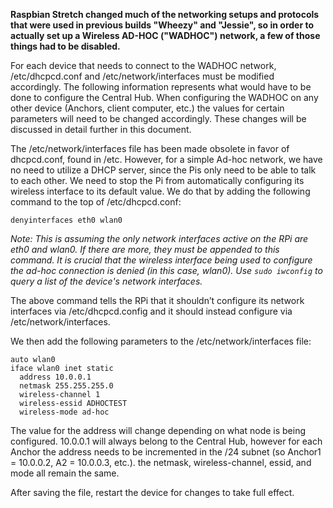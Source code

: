 **Raspbian Stretch changed much of the networking setups and protocols that were used in previous builds "Wheezy" and "Jessie", so in order to actually set up a Wireless AD-HOC ("WADHOC") network, a few of those things had to be disabled.**

For each device that needs to connect to the WADHOC network, /etc/dhcpcd.conf and /etc/network/interfaces must be modified accordingly. The following information represents what would have to be done to configure the Central Hub. When configuring the WADHOC on any other device (Anchors, client computer, etc.) the values for certain parameters will need to be changed accordingly. These changes will be discussed in detail further in this document.

The /etc/network/interfaces file has been made obsolete in favor of dhcpcd.conf, found in /etc. However, for a simple Ad-hoc network, we have no need to utilize a DHCP server, since the Pis only need to be able to talk to each other. We need to stop the Pi from automatically configuring its wireless interface to its default value. We do that by adding the following command to the top of /etc/dhcpcd.conf:

```
denyinterfaces eth0 wlan0
```

*Note: This is assuming the only network interfaces active on the RPi are eth0 and wlan0. If there are more, they must be appended to this command. It is crucial that the wireless interface being used to configure the ad-hoc connection is denied (in this case, wlan0). Use `sudo iwconfig` to query a list of the device's network interfaces.*

The above command tells the RPi that it shouldn’t configure its network interfaces via /etc/dhcpcd.config and it should instead configure via /etc/network/interfaces.

We then add the following parameters to the /etc/network/interfaces file:

```
auto wlan0
iface wlan0 inet static
  address 10.0.0.1
  netmask 255.255.255.0
  wireless-channel 1
  wireless-essid ADHOCTEST
  wireless-mode ad-hoc
```
  
The value for the address will change depending on what node is being configured. 10.0.0.1 will always belong to the Central Hub, however for each Anchor the address needs to be incremented in the /24 subnet (so Anchor1 = 10.0.0.2, A2 = 10.0.0.3, etc.). the netmask, wireless-channel, essid, and mode all remain the same.

After saving the file, restart the device for changes to take full effect.
